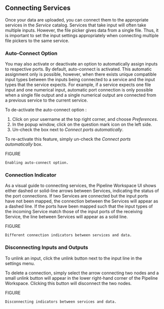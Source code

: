 ## Connecting Services

Once your data are uploaded, you can connect them to the appropriate services in the *Service* catalog. Services that take input will often take multiple inputs. However, the file picker gives data from a single file. Thus, it is important to set the input settings appropriately when connecting multiple file pickers to the same service.

### Auto-Connect Option
   You may also activate or deactivate an option to automatically assign inputs to respective ports. By default, auto-connect is activated. This automatic assignment only is possible, however, when there exists unique compatible input types between the inputs being connected to a service and the input types that the service expects. For example, if a service expects one file input and one numerical input, automatic port connection is only possible when a single file output and a single numerical output are connected from a previous service to the current service.

   To de-activate the auto-connect option :
   1. Click on your username at the top right corner, and choose *Preferences*.  
   2. In the popup window, click on the question mark icon on the left side.
   3. Un-check the box next to *Connect ports automatically*.

   To re-activate this feature, simply un-check the *Connect ports automatically* box.

FIGURE

    Enabling auto-connect option.

### Connection Indicator
   As a visual guide to connecting services, the Pipeline Workspace UI shows either dashed or solid-line arrows between Services, indicating the status of the port connections. If two Services are connected but the input ports have not been mapped, the connection between the Services will appear as a dashed line. If the ports have been mapped such that the input types of the incoming Service match those of the input ports of the receiving Service, the line between Services will appear as a solid line.

FIGURE

    Different connection indicators between services and data.

### Disconnecting Inputs and Outputs
   To unlink an input, click the unlink button next to the input line in the settings menu.

   To delete a connection, simply select the arrow connecting two nodes and a small unlink button will appear in the lower right-hand corner of the Pipeline Workspace. Clicking this button will disconnect the two nodes.

FIGURE 

    Disconnecting indicators between services and data.